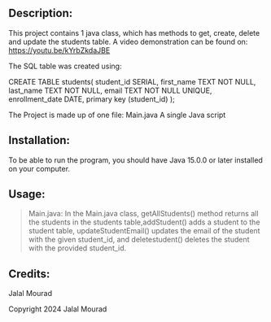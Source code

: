 Description:
-----------

This project contains 1 java class, which has methods to get, create, delete and update the students table.
A video demonstration can be found on: https://youtu.be/kYrbZkdaJBE

The SQL table was created using:

CREATE TABLE students(
student_id SERIAL,
first_name TEXT NOT NULL,
last_name TEXT NOT NULL,
email TEXT NOT NULL UNIQUE,
enrollment_date DATE,
primary key (student_id)
);

The Project is made up of one file:
    Main.java                      A single Java script
  
Installation:
-------------
To be able to run the program, you should have Java 15.0.0 or later installed on your
computer.

Usage:
------
>Main.java:
In the Main.java class, getAllStudents() method returns all the students in the students table,addStudent() adds a student to the student table,
updateStudentEmail() updates the email of the student with the given student_id, and deletestudent() deletes the student with the provided student_id.

Credits:
--------
Jalal Mourad

Copyright 2024 Jalal Mourad
